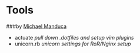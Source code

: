 # Tools 

###by [Michael Manduca](http://twitter.com/mduca)

* actuate       _pull down .dotfiles and setup vim plugins_
* unicorn.rb    _unicorn settings for RoR/Nginx setup_

  
